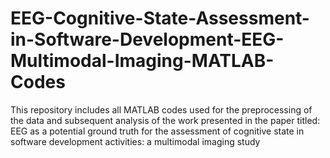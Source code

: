 # EEG-Cognitive-State-Assessment-in-Software-Development-EEG-Multimodal-Imaging-MATLAB-Codes
This repository includes all  MATLAB codes used for the preprocessing of the data and subsequent analysis of the work presented in the paper titled: EEG as a potential ground truth for the assessment of cognitive state in software development activities: a multimodal imaging study
